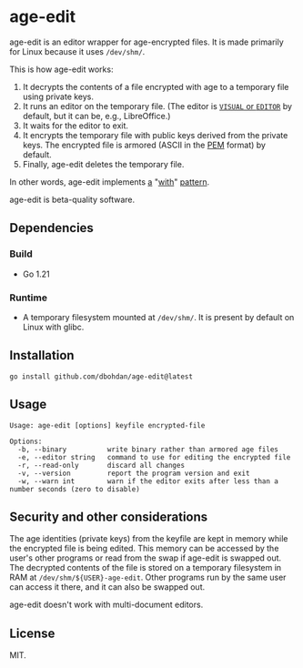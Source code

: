 # age-edit

age-edit is an editor wrapper for age-encrypted files.
It is made primarily for Linux because it uses `/dev/shm/`.

This is how age-edit works:

1. It decrypts the contents of a file encrypted with age to a temporary file using private keys.
2. It runs an editor on the temporary file.
  (The editor is [`VISUAL` or `EDITOR`](https://unix.stackexchange.com/questions/4859/visual-vs-editor-what-s-the-difference) by default, but it can be, e.g., LibreOffice.)
3. It waits for the editor to exit.
4. It encrypts the temporary file with public keys derived from the private keys.
   The encrypted file is armored (ASCII in the [PEM](https://en.wikipedia.org/wiki/Privacy-Enhanced_Mail) format) by default.
5. Finally, age-edit deletes the temporary file.

In other words, age-edit implements
[a](https://wiki.tcl-lang.org/39218)
"[with](https://www.python.org/dev/peps/pep-0343/)"
[pattern](https://clojuredocs.org/clojure.core/with-open).

age-edit is beta-quality software.

## Dependencies

### Build

- Go 1.21

### Runtime

- A temporary filesystem mounted at `/dev/shm/`.
  It is present by default on Linux with glibc.

## Installation

```shell
go install github.com/dbohdan/age-edit@latest
```

## Usage

```
Usage: age-edit [options] keyfile encrypted-file

Options:
  -b, --binary          write binary rather than armored age files
  -e, --editor string   command to use for editing the encrypted file
  -r, --read-only       discard all changes
  -v, --version         report the program version and exit
  -w, --warn int        warn if the editor exits after less than a number seconds (zero to disable)
```

## Security and other considerations

The age identities (private keys) from the keyfile are kept in memory while the encrypted file is being edited.
This memory can be accessed by the user's other programs or read from the swap if age-edit is swapped out.
The decrypted contents of the file is stored on a temporary filesystem in RAM at `/dev/shm/${USER}-age-edit`.
Other programs run by the same user can access it there, and it can also be swapped out.

age-edit doesn't work with multi-document editors.

## License

MIT.

